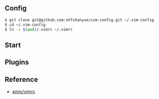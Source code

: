 ## Config

``` sh
$ git clone git@github.com:shfshanyue/vim-config.git ~/.vim-config
$ cd ~/.vim-config
$ ln -s $(pwd)/.vimrc ~/.vimrc
```

## Start

## Plugins

## Reference

+ [amix/vimrc](https://github.com/amix/vimrc)
